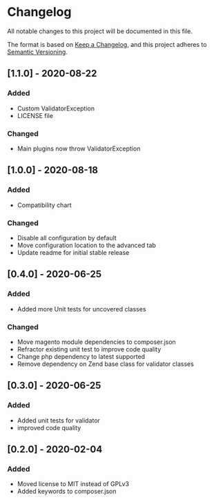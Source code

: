 # Changelog
All notable changes to this project will be documented in this file.

The format is based on [Keep a Changelog](https://keepachangelog.com/en/1.0.0),
and this project adheres to [Semantic Versioning](https://semver.org/spec/v2.0.0.html).

## [1.1.0] - 2020-08-22
### Added
- Custom ValidatorException
- LICENSE file
### Changed
- Main plugins now throw ValidatorException

## [1.0.0] - 2020-08-18
### Added
- Compatibility chart
### Changed
- Disable all configuration by default
- Move configuration location to the advanced tab
- Update readme for initial stable release

## [0.4.0] - 2020-06-25
### Added
- Added more Unit tests for uncovered classes
### Changed
- Move magento module dependencies to composer.json
- Refractor existing unit test to improve code quality
- Change php dependency to latest supported
- Remove dependency on Zend base class for validator classes

## [0.3.0] - 2020-06-25
### Added
- Added unit tests for validator
- improved code quality

## [0.2.0] - 2020-02-04
### Added
- Moved license to MIT instead of GPLv3
- Added keywords to composer.json


